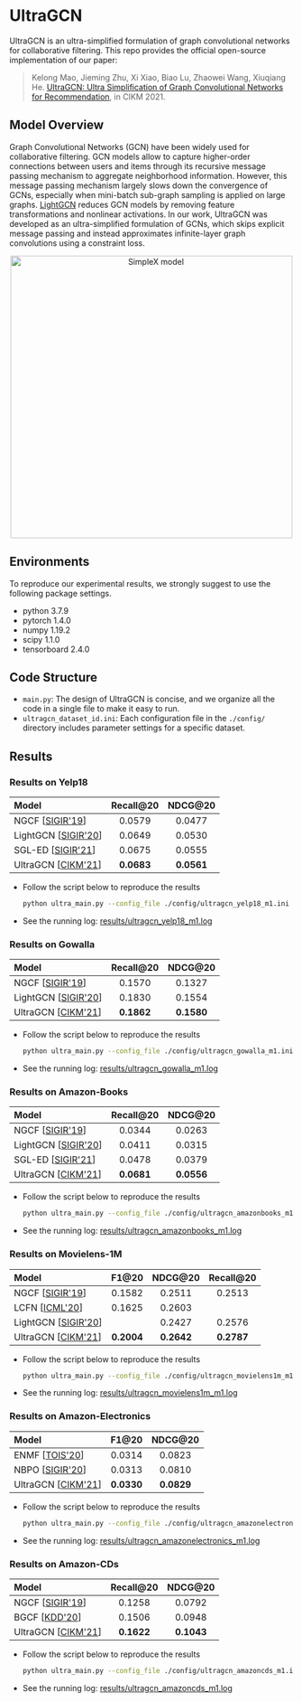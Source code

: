 # UltraGCN

UltraGCN is an ultra-simplified formulation of graph convolutional networks for collaborative filtering. This repo provides the official open-source implementation of our paper: 

> Kelong Mao, Jieming Zhu, Xi Xiao, Biao Lu, Zhaowei Wang, Xiuqiang He. [UltraGCN: Ultra Simplification of Graph Convolutional Networks for Recommendation](https://arxiv.org/pdf/2110.15114.pdf), in CIKM 2021.

## Model Overview

Graph Convolutional Networks (GCN) have been widely used for collaborative filtering. GCN models allow to capture higher-order  connections between users and items through its recursive message passing mechanism to aggregate neighborhood information. However, this message passing mechanism largely slows down the convergence of GCNs, especially when mini-batch sub-graph sampling is applied on large graphs. [LightGCN](https://arxiv.org/abs/2002.02126) reduces GCN models by removing feature transformations and nonlinear activations. In our work, UltraGCN was developed as an ultra-simplified formulation of GCNs, which skips explicit message passing and instead approximates infinite-layer graph convolutions using a constraint loss.

<div align="center">
<img src="https://cdn.jsdelivr.net/gh/xue-pai/UltraGCN@main/img/ultragcn.png" width="500" alt="SimpleX model"/>
</div>

## Environments

To reproduce our experimental results, we strongly suggest to use the following package settings.

* python 3.7.9
* pytorch 1.4.0
* numpy 1.19.2
* scipy 1.1.0
* tensorboard 2.4.0

## Code Structure

+ `main.py`: The design of UltraGCN is concise, and we organize all the code in a single file to make it easy to run. 
+ `ultragcn_dataset_id.ini`: Each configuration file in the `./config/` directory includes parameter settings for a specific dataset.

## Results

### Results on Yelp18

| Model                                                     | Recall@20  | NDCG@20    |
|:--------------------------------------------------------- |:----------:|:----------:|
| NGCF [[SIGIR'19](https://arxiv.org/abs/1905.08108)]       | 0.0579     | 0.0477     |
| LightGCN [[SIGIR'20](https://arxiv.org/abs/2002.02126)]   | 0.0649     | 0.0530     |
| SGL-ED [[SIGIR'21](https://arxiv.org/pdf/2010.10783.pdf)] | 0.0675     | 0.0555     |
| UltraGCN [[CIKM'21](https://arxiv.org/abs/2110.15114)]    | **0.0683** | **0.0561** |

+ Follow the script below to reproduce the results
  
  ```bash
  python ultra_main.py --config_file ./config/ultragcn_yelp18_m1.ini
  ```

+ See the running log: [results/ultragcn_yelp18_m1.log](./results/ultragcn_yelp18_m1.log) 

### Results on Gowalla

| Model                                                   | Recall@20  | NDCG@20    |
|:------------------------------------------------------- |:----------:|:----------:|
| NGCF [[SIGIR'19](https://arxiv.org/abs/1905.08108)]     | 0.1570     | 0.1327     |
| LightGCN [[SIGIR'20](https://arxiv.org/abs/2002.02126)] | 0.1830     | 0.1554     |
| UltraGCN [[CIKM'21](https://arxiv.org/abs/2110.15114)]  | **0.1862** | **0.1580** |

+ Follow the script below to reproduce the results
  
  ```bash
  python ultra_main.py --config_file ./config/ultragcn_gowalla_m1.ini
  ```

+ See the running log: [results/ultragcn_gowalla_m1.log](./results/ultragcn_gowalla_m1.log) 

### Results on Amazon-Books

| Model                                                     | Recall@20  | NDCG@20    |
|:--------------------------------------------------------- |:----------:|:----------:|
| NGCF [[SIGIR'19](https://arxiv.org/abs/1905.08108)]       | 0.0344     | 0.0263     |
| LightGCN [[SIGIR'20](https://arxiv.org/abs/2002.02126)]   | 0.0411     | 0.0315     |
| SGL-ED [[SIGIR'21](https://arxiv.org/pdf/2010.10783.pdf)] | 0.0478     | 0.0379     |
| UltraGCN [[CIKM'21](https://arxiv.org/abs/2110.15114)]    | **0.0681** | **0.0556** |

+ Follow the script below to reproduce the results
  
  ```bash
  python ultra_main.py --config_file ./config/ultragcn_amazonbooks_m1.ini
  ```

+ See the running log: [results/ultragcn_amazonbooks_m1.log](./results/ultragcn_amazonbooks_m1.log) 

### Results on Movielens-1M

| Model                                                   | F1@20      | NDCG@20    | Recall@20  |
|:------------------------------------------------------- |:----------:|:----------:|:----------:|
| NGCF [[SIGIR'19](https://arxiv.org/abs/1905.08108)]     | 0.1582     | 0.2511     | 0.2513     |
| LCFN [[ICML'20](https://arxiv.org/abs/2006.15516)]      | 0.1625     | 0.2603     |            |
| LightGCN [[SIGIR'20](https://arxiv.org/abs/2002.02126)] |            | 0.2427     | 0.2576     |
| UltraGCN [[CIKM'21](https://arxiv.org/abs/2110.15114)]  | **0.2004** | **0.2642** | **0.2787** |

+ Follow the script below to reproduce the results
  
  ```bash
  python ultra_main.py --config_file ./config/ultragcn_movielens1m_m1.ini
  ```

+ See the running log: [results/ultragcn_movielens1m_m1.log](./results/ultragcn_movielens1m_m1.log) 

### Results on Amazon-Electronics

| Model                                                             | F1@20      | NDCG@20    |
|:----------------------------------------------------------------- |:----------:|:----------:|
| ENMF [[TOIS'20](https://github.com/chenchongthu/ENMF)]            | 0.0314     | 0.0823     |
| NBPO [[SIGIR'20](https://dl.acm.org/doi/10.1145/3397271.3401155)] | 0.0313     | 0.0810     |
| UltraGCN [[CIKM'21](https://arxiv.org/abs/2110.15114)]            | **0.0330** | **0.0829** |

+ Follow the script below to reproduce the results
  
  ```bash
  python ultra_main.py --config_file ./config/ultragcn_amazonelectronics_m1.ini
  ```

+ See the running log: [results/ultragcn_amazonelectronics_m1.log](./results/ultragcn_amazonelectronics_m1.log) 

### Results on Amazon-CDs

| Model                                                           | Recall@20  | NDCG@20    |
|:--------------------------------------------------------------- |:----------:|:----------:|
| NGCF [[SIGIR'19](https://arxiv.org/abs/1905.08108)]             | 0.1258     | 0.0792     |
| BGCF [[KDD'20](https://dl.acm.org/doi/10.1145/3394486.3403254)] | 0.1506     | 0.0948     |
| UltraGCN [[CIKM'21](https://arxiv.org/abs/2110.15114)]          | **0.1622** | **0.1043** |

+ Follow the script below to reproduce the results
  
  ```bash
  python ultra_main.py --config_file ./config/ultragcn_amazoncds_m1.ini
  ```

+ See the running log: [results/ultragcn_amazoncds_m1.log](./results/ultragcn_amazoncds_m1.log)
